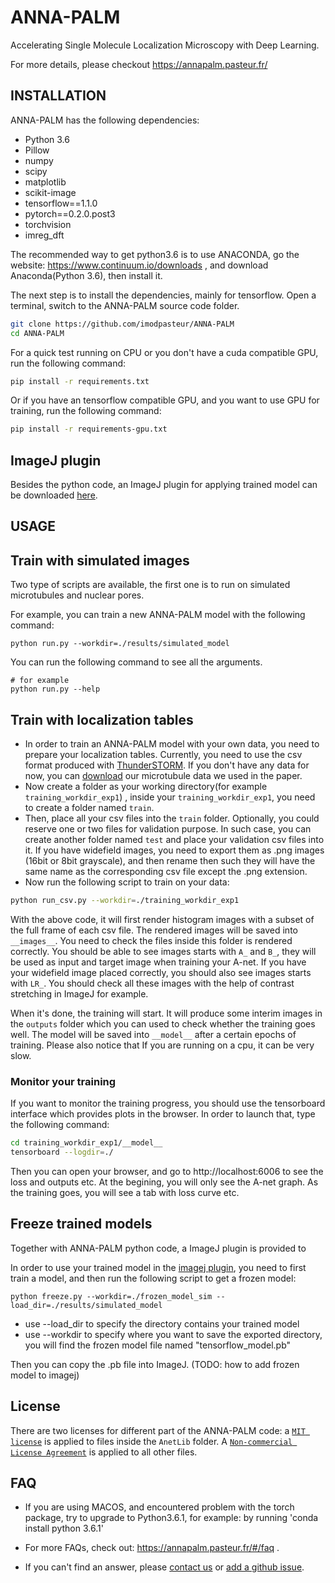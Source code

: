 # ANNA-PALM

Accelerating Single Molecule Localization Microscopy with Deep Learning.

For more details, please checkout https://annapalm.pasteur.fr/

## INSTALLATION

ANNA-PALM has the following dependencies:
 * Python 3.6
 * Pillow
 * numpy
 * scipy
 * matplotlib
 * scikit-image
 * tensorflow==1.1.0
 * pytorch==0.2.0.post3
 * torchvision
 * imreg_dft

The recommended way to get python3.6 is to use ANACONDA, go the website: https://www.continuum.io/downloads ,
and download Anaconda(Python 3.6), then install it.

The next step is to install the dependencies, mainly for tensorflow.
Open a terminal, switch to the ANNA-PALM source code folder.
```bash
git clone https://github.com/imodpasteur/ANNA-PALM
cd ANNA-PALM
```

For a quick test running on CPU or you don't have a cuda compatible GPU, run the following command:
```bash
pip install -r requirements.txt
```

Or if you have an tensorflow compatible GPU, and you want to use GPU for training, run the following command:
```bash
pip install -r requirements-gpu.txt
```

## ImageJ plugin
Besides the python code, an ImageJ plugin for applying trained model can be downloaded [here](https://s3.eu-west-2.amazonaws.com/anna-palm-model/ANNA_PALM_Process-latest.jar).

## USAGE

## Train with simulated images

Two type of scripts are available, the first one is to run on simulated microtubules and nuclear pores.

For example, you can train a new ANNA-PALM model with the following command:
```
python run.py --workdir=./results/simulated_model
```

You can run the following command to see all the arguments.
```
# for example
python run.py --help
```

## Train with localization tables
 * In order to train an ANNA-PALM model with your own data, you need to prepare your localization tables. Currently, you need to use the csv format produced with [ThunderSTORM](https://github.com/zitmen/thunderstorm). If you don't have any data for now, you can [download](https://www.dropbox.com/sh/lwl1l3tdtzdr1re/AACmm8hRYszNVXwI0gqIeaoLa?dl=0) our microtubule data we used in the paper.
 * Now create a folder as your working directory(for example `training_workdir_exp1`) , inside your `training_workdir_exp1`, you need to create a folder named `train`.
 * Then, place all your csv files into the `train` folder. Optionally, you could reserve one or two files for validation purpose. In such case, you can create another folder named `test` and place your validation csv files into it. If you have widefield images, you need to export them as .png images (16bit or 8bit grayscale), and then rename then such they will have the same name as the corresponding csv file except the .png extension.
 * Now run the following script to train on your data:

```bash
python run_csv.py --workdir=./training_workdir_exp1
```

With the above code, it will first render histogram images with a subset of the full frame of each csv file. The rendered images will be saved into `__images__`. You need to check the files inside this folder is rendered correctly. You should be able to see images starts with `A_` and `B_`, they will be used as input and target image when training your A-net. If you have your widefield image placed correctly, you should also see images starts with `LR_`. You should check all these images with the help of contrast stretching in ImageJ for example.

When it's done, the training will start. It will produce some interim images in the `outputs` folder which you can used to check whether the training goes well. The model will be saved into `__model__` after a certain epochs of training. Please also notice that If you are running on a cpu, it can be very slow.

### Monitor your training
If you want to monitor the training progress, you should use the tensorboard interface which provides plots in the browser. In order to launch that, type the following command:
```bash
cd training_workdir_exp1/__model__
tensorboard --logdir=./
```
Then you can open your browser, and go to http://localhost:6006 to see the loss and outputs etc. At the begining, you will only see the A-net graph. As the training goes, you will see a tab with loss curve etc.


## Freeze trained models
Together with ANNA-PALM python code, a ImageJ plugin is provided to

In order to use your trained model in the [imagej plugin](https://s3.eu-west-2.amazonaws.com/anna-palm-model/ANNA_PALM_Process-latest.jar), you need to first train a model, and then run the following script to get a frozen model:
```
python freeze.py --workdir=./frozen_model_sim --load_dir=./results/simulated_model
```
 * use --load_dir to specify the directory contains your trained model
 * use --workdir to specify where you want to save the exported directory, you will find the frozen model file named "tensorflow_model.pb"

Then you can copy the .pb file into ImageJ.
(TODO: how to add frozen model to imagej)

## License
There are two licenses for different part of the ANNA-PALM code: a [`MIT license`](https://github.com/imodpasteur/ANNA-PALM/blob/master/AnetLib/LICENSE) is applied to files inside the `AnetLib` folder. A [`Non-commercial License Agreement`](https://github.com/imodpasteur/ANNA-PALM/blob/master/license.pdf) is applied to all other files.

## FAQ
* If you are using MACOS, and encountered problem with the torch package, try to upgrade to Python3.6.1, for example: by running 'conda install python 3.6.1'

* For more FAQs, check out: https://annapalm.pasteur.fr/#/faq .

* If you can't find an answer, please [contact us](https://oeway.typeform.com/to/qyJOIy) or [add a github issue](https://github.com/imodpasteur/ANNA-PALM/issues).
